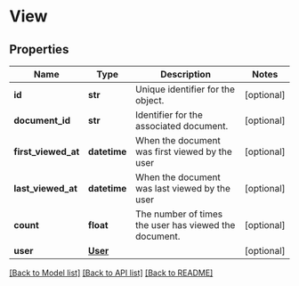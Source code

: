 # View

## Properties
Name | Type | Description | Notes
------------ | ------------- | ------------- | -------------
**id** | **str** | Unique identifier for the object. | [optional] 
**document_id** | **str** | Identifier for the associated document. | [optional] 
**first_viewed_at** | **datetime** | When the document was first viewed by the user | [optional] 
**last_viewed_at** | **datetime** | When the document was last viewed by the user | [optional] 
**count** | **float** | The number of times the user has viewed the document. | [optional] 
**user** | [**User**](User.md) |  | [optional] 

[[Back to Model list]](../README.md#documentation-for-models) [[Back to API list]](../README.md#documentation-for-api-endpoints) [[Back to README]](../README.md)

